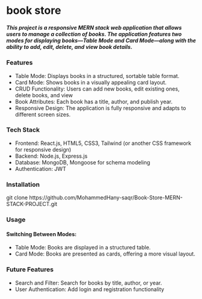 <h1>book store</h1>
<h5>This project is a responsive MERN stack web application that allows users to manage a collection of books. The application features two modes for displaying books—Table Mode and Card Mode—along with the ability to add, edit, delete, and view book details.</h5>
<h3>Features</h3>
<ul>
  <li>Table Mode: Displays books in a structured, sortable table format.</li>
  <li>Card Mode: Shows books in a visually appealing card layout.</li>
  <li>CRUD Functionality: Users can add new books, edit existing ones, delete books, and view</li>
  <li>Book Attributes: Each book has a title, author, and publish year.</li>
  <li>Responsive Design: The application is fully responsive and adapts to different screen sizes.</li>
</ul>
<h3>Tech Stack</h3>
<ul>
  <li>Frontend: React.js, HTML5, CSS3, Tailwind (or another CSS framework for responsive design)</li>
  <li>Backend: Node.js, Express.js</li>
  <li>Database: MongoDB, Mongoose for schema modeling</li>
  <li>Authentication: JWT</li>
</ul>
<h3>Installation</h3>
<p>git clone https://github.com/MohammedHany-saqr/Book-Store-MERN-STACK-PROJECT.git</p>
<h3>Usage</h3>
<h4>Switching Between Modes:</h4>
<ul>
  <li>Table Mode: Books are displayed in a structured table.</li>
  <li>Card Mode: Books are presented as cards, offering a more visual layout.</li>
</ul>
<h3>Future Features</h3>
<ul>
  <li>Search and Filter: Search for books by title, author, or year.</li>
  <li>User Authentication: Add login and registration functionality </li>
</ul>
